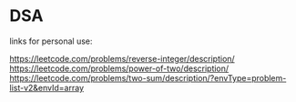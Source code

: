 # DSA

links for personal use:

https://leetcode.com/problems/reverse-integer/description/
https://leetcode.com/problems/power-of-two/description/
https://leetcode.com/problems/two-sum/description/?envType=problem-list-v2&envId=array
